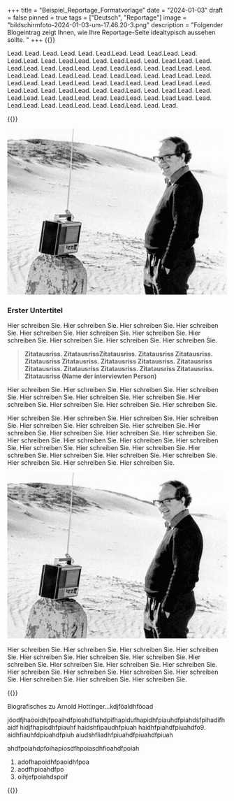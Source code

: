 +++
title = "Beispiel_Reportage_Formatvorlage"
date = "2024-01-03"
draft = false
pinned = true
tags = ["Deutsch", "Reportage"]
image = "bildschirmfoto-2024-01-03-um-17.46.20-3.png"
description = "Folgender Blogeintrag zeigt Ihnen, wie Ihre Reportage-Seite idealtypisch aussehen sollte. "
+++
{{<lead>}}

Lead. Lead. Lead. Lead. Lead. Lead.Lead. Lead. Lead.Lead. Lead. Lead.Lead. Lead. Lead.Lead. Lead. Lead.Lead. Lead. Lead.Lead. Lead. Lead.Lead. Lead. Lead.Lead. Lead. Lead.Lead. Lead. Lead.Lead. Lead. Lead.Lead. Lead. Lead.Lead. Lead. Lead.Lead. Lead. Lead.Lead. Lead. Lead.Lead. Lead. Lead.Lead. Lead. Lead.Lead. Lead. Lead.Lead. Lead. Lead.Lead. Lead. Lead.Lead. Lead. Lead.Lead. Lead. Lead.Lead. Lead. Lead.Lead. Lead. Lead.Lead. Lead. Lead.Lead. Lead. Lead.Lead. Lead. Lead.Lead. Lead. Lead.Lead. Lead. Lead.Lead. Lead. Lead.

{{</lead>}}

![Journalismus-Legende Arnold Hottinger in der Tafilalet-Wüste bei Erfoud  in Marokko (verfügbar unter <www.nzz.ch> Stand 1.2.2016)](bildschirmfoto-2024-01-03-um-17.46.20-3.png "Journalismus-Legende Arnold Hottinger")

### **Erster Untertitel**

Hier schreiben Sie. Hier schreiben Sie. Hier schreiben Sie. Hier schreiben Sie. Hier schreiben Sie. Hier schreiben Sie. Hier schreiben Sie. Hier schreiben Sie. Hier schreiben Sie. Hier schreiben Sie. Hier schreiben Sie. 

> **Zitatausriss. ZitatausrissZitatausriss. Zitatausriss Zitatausriss. Zitatausriss Zitatausriss. Zitatausriss Zitatausriss. Zitatausriss Zitatausriss. Zitatausriss Zitatausriss. Zitatausriss Zitatausriss. Zitatausriss  (Name der interviewten Person)**

Hier schreiben Sie. Hier schreiben Sie. Hier schreiben Sie. Hier schreiben Sie. Hier schreiben Sie. Hier schreiben Sie. Hier schreiben Sie. Hier schreiben Sie. Hier schreiben Sie. Hier schreiben Sie. Hier schreiben Sie. 

Hier schreiben Sie. Hier schreiben Sie. Hier schreiben Sie. Hier schreiben Sie. Hier schreiben Sie. Hier schreiben Sie. Hier schreiben Sie. Hier schreiben Sie. Hier schreiben Sie. Hier schreiben Sie. Hier schreiben Sie. Hier schreiben Sie. Hier schreiben Sie. Hier schreiben Sie. Hier schreiben Sie. Hier schreiben Sie. Hier schreiben Sie. Hier schreiben Sie. Hier schreiben Sie. Hier schreiben Sie. Hier schreiben Sie. Hier schreiben Sie. Hier schreiben Sie. Hier schreiben Sie. Hier schreiben Sie. 

![Journalismus-Legende Arnold Hottinger in der Tafilalet-Wüste bei Erfoud  in Marokko (verfügbar unter <www.nzz.ch> Stand 1.2.2016)](bildschirmfoto-2024-01-03-um-17.46.20-3.png "Journalismus-Legende Arnold Hottinger")

Hier schreiben Sie. Hier schreiben Sie. Hier schreiben Sie. Hier schreiben Sie. Hier schreiben Sie. Hier schreiben Sie. Hier schreiben Sie. Hier schreiben Sie. Hier schreiben Sie. Hier schreiben Sie. Hier schreiben Sie. Hier schreiben Sie. Hier schreiben Sie. Hier schreiben Sie. Hier schreiben Sie. Hier schreiben Sie. Hier schreiben Sie. Hier schreiben Sie.

{{<box>}}

Biografisches zu Arnold Hottinger…kdjföaldhföoad

jöodfjhaöoidhjfpoaihdfpioahdfiahdpifhapidufhapidhfpiauhdfpiahdsfpihadifhaidf hidjfhapisdhfpiauhf haidshfipaudhfpiuah haidhfpiahdfpiuahdfo9. aidhfiauhfdpiuahdfpiuh aiudshfliadhfpiuahdfpiuahdfpiuah

ahdfpoiahdpfoihapiosdfhpoiasdhfioahdfpoiah

1. adofhapoidhfpaoidhfpoa
2. aodfhpioahdfpo
3. oihjefpoiahdspoif

{{</box>}}